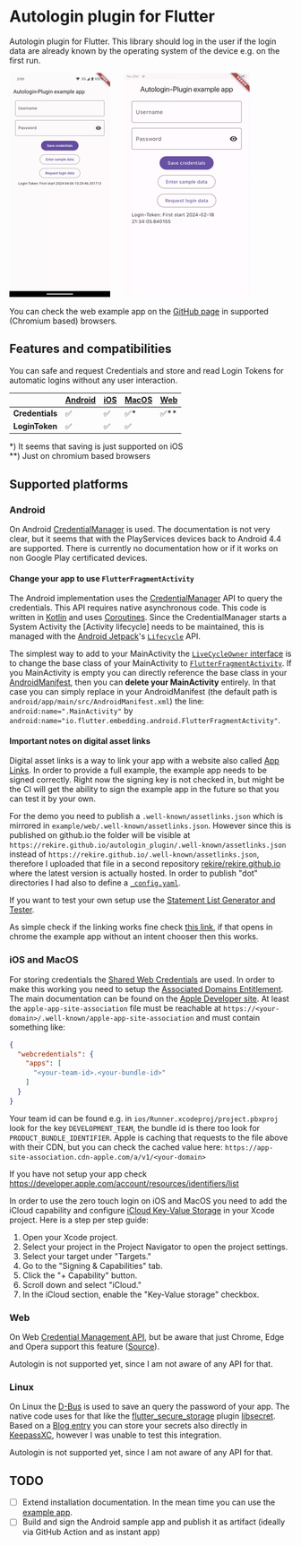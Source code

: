 # Autologin plugin for Flutter

Autologin plugin for Flutter. This library should log in the user if the login
data are already known by the operating system of the device e.g. on the first
run.

<p>
  <img src="https://github.com/rekire/autologin_plugin/blob/main/docs/android-demo.gif?raw=true"
   alt="An animated image of the Android login flow with autologin" height="400"/>
  &nbsp;&nbsp;&nbsp;&nbsp;
  <img src="https://github.com/rekire/autologin_plugin/blob/main/docs/ios-demo.gif?raw=true"
    alt="An animated image of the iOS login flow with autologin" height="400"/>
</p>

You can check the web example app on the [GitHub page][web-demo] in supported
(Chromium based) browsers.

## Features and compatibilities

You can safe and request Credentials and store and read Login Tokens for
automatic logins without any user interaction.

|                 | [Android] | [iOS] | [MacOS] | [Web] |
|-----------------|-----------|-------|---------|-------|
| **Credentials** | ✅         | ✅     | ✅*      | ✅**   |
| **LoginToken**  | ✅         | ✅     | ✅       |       |

*) It seems that saving is just supported on iOS  
**) Just on chromium based browsers

## Supported platforms

### Android

On Android [CredentialManager] is used. The documentation is not very clear,
but it seems that with the PlayServices devices back to Android 4.4 are
supported. There is currently no documentation how or if it works on non Google
Play certificated devices.

#### Change your app to use `FlutterFragmentActivity`

The Android implementation uses the [CredentialManager] API to query the
credentials. This API requires native asynchronous code. This code is written in
[Kotlin] and uses [Coroutines]. Since the CredentialManager starts a System
Activity the [Activity lifecycle] needs to be maintained, this is managed with
the [Android Jetpack]'s [`Lifecycle`][lifecycle-api] API.

The simplest way to add to your MainActivity the
[`LiveCycleOwner` interface][LifecycleOwner] is to change the
base class of your MainActivity to
[`FlutterFragmentActivity`][FlutterFragmentActivity].
If you MainActivity is empty you can directly reference the base class in your
[AndroidManifest], then you can **delete your MainActivity** entirely. In that
case you can simply replace in your AndroidManifest (the default path is
`android/app/main/src/AndroidManifest.xml`) the line:
`android:name=".MainActivity"` by
`android:name="io.flutter.embedding.android.FlutterFragmentActivity"`.

#### Important notes on digital asset links

Digital asset links is a way to link your app with a website also called
[App Links]. In order to provide a full example, the example app needs to be
signed correctly. Right now the signing key is not checked in, but might be the
CI will get the ability to sign the example app in the future so that you can
test it by your own.

For the demo you need to publish a `.well-known/assetlinks.json` which is
mirrored in `example/web/.well-known/assetlinks.json`. However since this is
published on github.io the folder will be visible at
`https://rekire.github.io/autologin_plugin/.well-known/assetlinks.json` instead
of `https://rekire.github.io/.well-known/assetlinks.json`, therefore I uploaded
that file in a second repository
[rekire/rekire.github.io](https://github.com/rekire/rekire.github.io) where the
latest version is actually hosted. In order to publish "dot" directories I had
also to define a [`_config.yaml`][config-yaml].

If you want to test your own setup use the
[Statement List Generator and Tester][asset-links-generator].

As simple check if the linking works fine check [this link][test-deeplink], if
that opens in chrome the example app without an intent chooser then this works.

### iOS and MacOS

For storing credentials the
[Shared Web Credentials][shared_web_credentials] are used. In order
to make this working you need to setup the [Associated Domains
Entitlement][associated-domains].
The main documentation can be found on the
[Apple Developer site][supporting-associated-domains]. At least the
`apple-app-site-association` file must be reachable at
`https://<your-domain>/.well-known/apple-app-site-association`
and must contain something like:

```json
{
  "webcredentials": {
    "apps": [
      "<your-team-id>.<your-bundle-id>"
    ]
  }
}
```

Your team id can be found e.g. in `ios/Runner.xcodeproj/project.pbxproj` look
for the key `DEVELOPMENT_TEAM`, the bundle id is there too look for
`PRODUCT_BUNDLE_IDENTIFIER`. Apple is caching that requests to the file above
with their CDN, but you can check the cached value here:
`https://app-site-association.cdn-apple.com/a/v1/<your-domain>`

If you have not setup your app check
https://developer.apple.com/account/resources/identifiers/list

In order to use the zero touch login on iOS and MacOS you need to add the iCloud
capability and configure [iCloud Key-Value Storage][kvstore]
in your Xcode project. Here is a step per step guide:

1. Open your Xcode project.
2. Select your project in the Project Navigator to open the project settings.
3. Select your target under "Targets."
4. Go to the "Signing & Capabilities" tab.
5. Click the "+ Capability" button.
6. Scroll down and select "iCloud."
7. In the iCloud section, enable the "Key-Value storage" checkbox.

### Web

On Web [Credential Management API][Credential_Management_API], but
be aware that just Chrome, Edge and Opera support this feature
([Source][Credential_Management_Support]).

Autologin is not supported yet, since I am not aware of any API for that.

### Linux

On Linux the [D-Bus] is used to save an query the password of your app. The
native code uses for that like the [flutter_secure_storage] plugin [libsecret].
Based on a [Blog entry][avaldes-blog] you can store your secrets also directly
in [KeepassXC], however I was unable to test this integration.

Autologin is not supported yet, since I am not aware of any API for that.

## TODO

- [ ] Extend installation documentation. In the mean time you can use the
  [example app](./autologin/example).
- [ ] Build and sign the Android sample app and publish it as artifact (ideally
  via GitHub Action and as instant app)

[web-demo]: https://rekire.github.io/autologin_plugin/
[Android]: ./autologin_android
[iOS]: ./autologin_darwin
[MacOS]: ./autologin_darwin
[Web]: ./autologin_web
[CredentialManager]: https://developer.android.com/reference/kotlin/androidx/credentials/CredentialManager
[AndroidManifest]: https://developer.android.com/guide/topics/manifest/manifest-intro
[App Links]: https://developer.android.com/training/app-links/index.html
[Kotlin]: https://kotlinlang.org
[Coroutines]: https://kotlinlang.org/docs/coroutines-guide.html
[activity-lifecycle]: https://developer.android.com/guide/components/activities/activity-lifecycle
[Android Jetpack]: https://developer.android.com/jetpack
[lifecycle-api]: https://developer.android.com/reference/androidx/lifecycle/Lifecycle
[LifecycleOwner]: https://developer.android.com/reference/androidx/lifecycle/LifecycleOwner
[FlutterFragmentActivity]: https://api.flutter.dev/javadoc/io/flutter/embedding/android/FlutterFragmentActivity.html
[config-yaml]: https://github.com/rekire/rekire.github.io/blob/main/_config.yaml
[asset-links-generator]: https://developers.google.com/digital-asset-links/tools/generator
[test-deeplink]: https://rekire.github.io/autologin_plugin/demo
[shared_web_credentials]: https://developer.apple.com/documentation/security/shared_web_credentials
[associated-domains]: https://developer.apple.com/documentation/bundleresources/entitlements/com_apple_developer_associated-domains
[supporting-associated-domains]: https://developer.apple.com/documentation/xcode/supporting-associated-domains
[kvstore]: https://developer.apple.com/documentation/bundleresources/entitlements/com_apple_developer_ubiquity-kvstore-identifier
[Credential_Management_API]: https://developer.mozilla.org/en-US/docs/Web/API/Credential_Management_API
[Credential_Management_Support]: https://developer.mozilla.org/en-US/docs/Web/API/PasswordCredential#browser_compatibility
[D-Bus]: https://freedesktop.org/wiki/Software/dbus/
[flutter_secure_storage]: https://pub.dev/packages/flutter_secure_storage
[libsecret]: https://gnome.pages.gitlab.gnome.org/libsecret/
[avaldes-blog]: https://avaldes.co/2020/01/28/secret-service-keepassxc.html
[KeepassXC]: https://keepassxc.org/
